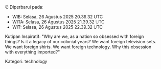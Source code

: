 ⏰ Diperbarui pada:
- WIB: Selasa, 26 Agustus 2025 20.39.32 UTC
- WITA: Selasa, 26 Agustus 2025 21.39.32 UTC
- WIT: Selasa, 26 Agustus 2025 22.39.32 UTC

Kutipan Inspiratif:
"Why are we, as a nation so obsessed with foreign things? Is it a legacy of our colonial years? We want foreign television sets. We want foreign shirts. We want foreign technology. Why this obsession with everything imported?"


Kategori: technology

